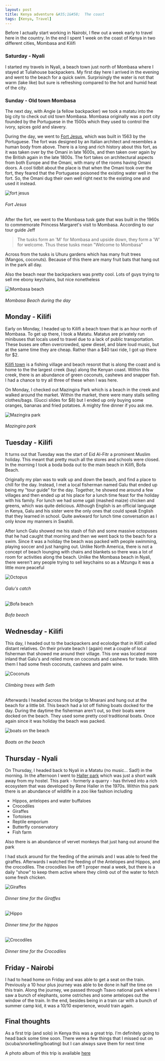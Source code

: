 ```yaml
--- 
layout: post 
title: Kenya adventure &#35;1&#58;  The coast 
tags: [Kenya, Travel]
---
```


Before I actually start working in Nairobi, I flew out a week early to travel
here in the country. In the end I spent 1 week on the coast of Kenya in two
different cities, Mombasa and Kilifi

### Saturday - Nyali

I started my travels in Nyali, a beach town just north of Mombasa where I stayed
at Tuliahouse backpackers. My first day here I arrived in the evening and went
to the beach for a quick swim. Surprisingly the water is not that warm (lake
like) but sure is refreshing compared to the hot and humid heat of the city.

### Sunday - Old town Mombasa

The next day, with Angie (a fellow backpacker) we took a matatu into the big
city to check out old town Mombasa. Mombasa originally was a port city founded
by the Portuguese in the 1500s which they used to control the ivory, spices gold
and slavery.

During the day, we went to [Fort Jesus](https://whc.unesco.org/en/list/1295),
which was built in 1563 by the Portuguese. The fort was designed by an Italian
architect and resembles a human body from above. There is a long and rich
history about this fort, as it was taken over by the Omani in late 1600s, and
then taken over again by the British again in the late 1800s. The fort takes on
architectural aspects from both Europe and the Omani, with many of the rooms
having Omani doors. A cool tidbit about the place is that when the Omani took
over the fort, they feared that the Portuguese poisoned the existing water well
in the fort. So, the Omani dug their own well right next to the existing one and
used it instead.

![fort jesus](https://lh3.googleusercontent.com/giVIsGAKGUVu6-VDFpACACdyG3wYwPhuy9QY-Rf7RJnBy3qyfmYrb5-npqCVbBdqGX7BuXHi7cMHBZGU3UapSmZMDa9_61x1_Ab1I3ZmOFZt7zMUI8pVbN3vmgqehgIEO7AINP_5UQXqDt29X-y0EBJ-iVM7Vtq-bkBb_ZHahqK6ZxYUUBKeiStyyIZmsBuHuHo1yzjJY34--KM8yzLR2Ag6I5XZ2e18ipZi03VWkYXS-qfwviGW88ohcJRhYNgC_crsFM7YGnlHn_4Z4d2_t_czkDF9_lUfDp8X9Fm8vR9iOSafw7yBwomoucX3JDQMF5XBbdmm8umtQ1Bf8oavpNQlkQHn57wgWGyDM95gbHgt1n-psmMCES1VFqC0j89pKo1Laa3Toeai39r4u5TXFO6jETkosVubBPRgS1VlXILcXDGul-cByEa5CzwK1NJbLVdcm8mYI1wlsOVxzOL0Y5dOPJIrUy08e495PSRkYwcl-iVeGgHTYE3cHwbQkDJU3cWNoTRDO_6iR4yriahHOF8ERrkNSD4-mjeE3kb_7NhxBYCqiDMbcS8dYKl719zE8yVVV2JLqAuRrW6kBmAPbGGGog_KfkcHVRje_fnrv_vwuwxyZNIGxW2-LRDw1Bs=w500-h330-no)
###### Fort Jesus

After the fort, we went to the Mombasa tusk gate that was built in the 1960s to
commemorate Princess Margaret's visit to Mombasa. According to our tour guide
Jeff

> The tusks form an 'M' for Mombasa and upside down, they form a 'W' for
> welcome.
Thus these tusks mean "Welcome to Mombasa"

Across from the tusks is Uhuru gardens which has many fruit trees (Mangos,
coconuts). Because of this there are many fruit bats that hang out in the park
all day.

Also the beach near the backpackers was pretty cool. Lots of guys trying to sell
me ebony keychains, but nice nonetheless

![Mombasa beach](https://lh3.googleusercontent.com/DDc1lyjZvBvTNRhAMv2dP9-8Ju5uN8j8Ywa9fmrWOKw-nlNw4_AISkP_s4ijW2u8qDMFwU00R67edtTJcNY5VW2KLnkCn_1hyKvZGjCI88RU4Nb9dCDZ2P6fJdW0Ig_rD2kQy2HKdXsgztSRESfOIAsBIC0HHaEBxq_xeCmPsfR-ETq-EQyVbm81CQm9RTQqNkl2_LtyK4FDLmKxHXCNxmlL1-iNDJ-5g_r49Ei6dFCMT0XH9YONBYOPV9eD4okHNlV_5mHqXLLwtjc4xYBUBHkZx_rQQny4AKyH3uwGn-SpIPdr77oAqmU-VqTvO01sdip_NB6Uzd46m8IrHUVoWZB9ECpPTRP1RfKAN2jShsh6y1DQ0BNMTFgbPaAk89JWaQUNEXJmDuVXED2X4Y9cSipevxwWY4g8UGeqn9fy0FSmZ4xvAz9jH4J6p91Yd2dHqsee5jQySQSKN4zXWV_uwfZuzcpyt5BOrrkwdPiVPc6mvxoLD6ZXn5jAcFG_3yja0j7Q2xo3N-Yyw62KcNBUJ9mG5k4cepjMm9q2SJjamcLmLPDNST_FApACGNlnEqWM3wZRa0UqfSdqUkJNl39yWzf8w4iQgUA2ECapdELr7eDNL0heVFEPSNx9v0e3B2jR1wquwGTuF95QcMrUfcqSOB1MTLZ0vwxSz8Ny_iht4rX3u6CFyI2HaviZ=w500-h667-no)
###### Mombasa Beach during the day

## Monday - Kilifi

Early on Monday, I headed up to Kilifi a beach town that is an hour north of
Mombasa. To get up there, I took a Matatu. Matatus are privately run minibuses
that locals used to travel due to a lack of public transportation. These buses
are often overcrowded, spew diesel, and blare loud music, but at the same time
they are cheap. Rather than a $40 taxi ride, I got up there for $2.

[Kilifi town](https://www.google.com/maps/place/Kilifi+Stage+Bus+Stop/@-3.6321959,39.8125462,13.8z/data=!4m13!1m7!3m6!1s0x183fdd0b09499467:0xf32195f25a65f294!2sKilifi!3b1!8m2!3d-3.5106508!4d39.9093269!3m4!1s0x183fdd7df61a2f8f:0x7d9ee686cf9bb414!8m2!3d-3.6330198!4d39.8519424)
is a fishing village and beach resorot that is along the coast and is home to the 
the largest creek (bay) along the Kenyan coast. Within this creek, there is an
abundance of green coconuts, cashews and snapper fish. I had a chance to try all
three of these when I was here.

On Monday, I checked out Mazingira Park which is a beach in the creek and walked
around the market. Within the market, there were many stalls selling
clothes/bags. (Gucci slides for $8) but I ended up only buying some oranges,
bananas and fried potatoes. A mighty fine dinner if you ask me.

![Mazingira park](https://lh3.googleusercontent.com/Ih9PR34OMoH_2aIEe7_g-52q2AoOfL7VN4HkX-73uUZszllODG6qV6G-VLKPIy1DrLWidWZm0LcBmVFiiMDJ6k9mgjm-KYM9isVBTj4w0mWssKFDUiagpgVFTEygGUwznJtM5IfrzDW2IRsjiAqeRpXVwfyF396Io7ElNIp6KCL_lat-qTqU6WpKYirMP5lsGYy61m9kk2_ZudOE4dAZlKwgOFZ93eOUAdTXAF61QaU23i7lCyKWHUx-UTrpTGvVG8M__RsdjkydrnQjx8I39VM2dpr_toM-1uYESPwivuDaTqYvRoVkwWTJPXbAi5OSDNtmE7pzIDMyYPp0eH-_4nTdbVVl2Z_gJvDsXa35FcRiV69LWai2-5BPYKfbcmxZwJBESQNK4TapTEeWNiuwbeMSmJkG9NRUYe5CkmH9bKNwAh-geSEzb5tV4_XmoEoH6JOaZhYsJrYz_YGWwKjV-CaVqQtlxcAsoszYS_q8858zP80TBUNlTGMAx_p2Niw582VSHqwaHq7j-oxuUii58_HeCx18ErGUKofJ8LWyOV1fzeDhGI93-NmQlOIYDF8cgWGLuL5O_NuKKnJrIO4wSHqsvrfkhh7mbM98IjoIR6mfXouIk6WO5dGLsM4ToQiCdNE2NRtpv0BnwICPf1HprekhEt92Ox-685UIQzSqsOWU07tcuLuoubuM=w500-h330-no)
###### Mazingira park

## Tuesday - Kilifi

It turns out that Tuesday was the start of Eid Al-Fitr a prominent Muslim
holiday. This meant that pretty much all the stores and schools were closed. In
the morning I took a boda boda out to the main beach in Kilifi, Bofa Beach.

Originally my plan was to walk up and down the beach, and find a place to chill
for the day.  Instead, I met a local fisherman named Galu that ended up being my
"tour guide" for the day. Together, he showed me around a few villages and then
ended up at his place for a lunch time feast for the holiday with his family.
For lunch we had some ugali (mashed maize) chicken and greens, which was quite
delicious. Although English is an official language in Kenya, Galu and his
sister were the only ones that could speak English that they learned in school.
Quite awkward for lunch time conversation as I only know my manners in Swahili.

After lunch Galu showed me his stash of fish and some massive octopuses that he
had caught that morning and then we went back to the beach for a swim. Since it
was a holiday the beach was packed with people swimming, playing soccer and just
hanging out. Unlike North America, there is not a concept of beach lounging with
chairs and blankets so there was a lot of room for activities along the beach.
Unlike the Mombasa beach in Nyali, there weren't any people trying to sell
keychains so as a Mzungu it was a little more peaceful

![Octopus](https://lh3.googleusercontent.com/a8bG6sGGNIcNsl-8Qc4mSozQJx6FtI33K46IiAtVgpubxABnWhqB1mhpRCuJWlDHkCv5DXCvWucyNflnVbAK5QE6ClaTwNwFM9TSS-C6Iz0zB0-48qH-b5NkvcKVPl_CcFDxhT12XAfd1BxJPtmFUB6Fk7YpYjJDxcDxqBKPOGv7z45rqodESgXWtv6Nt6ULHgRUMkdtqTAQAp6FUa1U0JNCPCyAEAaCZ9r01CBSay4GDMHDbAaVAIY560cRibgeCIcsjyiRybyQlWw6P-Xa_7EOEjyC7ylchDF5xACd-W1lL_mM1XTI_8rh86F1FgnwfxZCcI5o3e0COSPIURuP4PYKPnd_cN_aJQQHnM2aeeNXPAF6S1NiXs6cRKCVPAmWSr2b_prmsPuXldc0bpNI6NfEc_y-uLK4UwzvdFWScdXXTnDfJIiz74BvYcg91vgha1Y8wXLWAHba2bZOCnVv7O9bMRf77lNlRuu5ot25RUaMF0kc-NzP6nksvOH8Qq6i8Kduin3K_EWmRhSQeqEFtdP74CipiYLlAH5nAg8KhadN8y23XLtkYEJ9f0ol6epmmkm7VcapGkRp6GJ2IcwnG2zV9_NHlGs3Aeq7zueZSpnvvaJPea3W813w2_gNVaANPaRqZwkIohv5yfZtoZ3tCZhuga0lSDVf5miYgtRoEqDp9-rQfEkeDm-m=w500-h667-no)
###### Galu's catch

![Bofa beach](https://lh3.googleusercontent.com/gUqpNS5lFUkSq_pd9fOeVhbAPAUp7dnLXS8KkTBhIx9EpzrkfhxRNEQyeeZ3e_qEHuotEvlg6iNa-DLR47zqDok7hEICJjp8EN6Gi0Acv4URoqBJIy1QehwylEuQrSg-iwoloLGQXxV7RhQfeur-bY3Dm5j4UWS5Dl4WW6Kg93LISNezdnjCxK2Zog9CvAYAu7qne3768u9fby8SgWdNte-U7mABOTLAxLrqklHgNZtYevdaIv0p8fyQ_TfTJGLH-_5tQBdy-xu1yMIJuKQjITAj933AUAoTi9nlN6V4wEBGRd9ikfkdCNxER46agNgGcOtAqGuMboiwlK8fVl9RzFn1v_UmFTgRoqB57m5YB89miFSeAxfby3ICKp9kVyyCx2sv_Tgr8ouFahMvi5kqySQ4IbxmixHYbCvTXfqXUjpmgeW3glxOIV2nb_NMcZSKzghciiDKpHUbN1ZZGPIznNlfq1lpOXBoq7213Lp7dSmzUyFGEcfMqffM47zp_3-Y7FXOL7ayddYsq_lqG8yoh5OJNnq4iIsEV_vO56t_pO1T0NfEYBZmJ3Ylnxjve826WkAsE_FqVVSOhbWtoEsmY3nnoqrckstpF9BxRaeLGkKaoEOMfT6h4fKgqe3zSEg=w500-h667-no)
###### Bofa beach

## Wednesday - Kilifi

This day, I headed out to the backpackers and ecolodge that in Kilifi called
distant relatives.  On their private beach I (again) met a couple of local
fisherman that showed me around their village. This one was located more inland
that Galu's and relied more on coconuts and cashews for trade. With them I had
some fresh coconuts, cashews and palm wine.

![Coconuts](https://lh3.googleusercontent.com/RM-ICNa0IxBMgkOSQBCxZtcW9Y_jUxkxZvXlutcZj3MYK0rMv3fmVeFWjgPReUUNBKgmVz6_c9zOjvibqPnNKjp7_hxa6gbNzox6DktTn3BW64UtXf2HJzY6q9OETRbt5lZHqoDUWmkj2Bw5hz5Js2WKj7Hb1yra7dysUODcgzGItcKn4EWe85ML39EzPZrQaYrcqb18qHp16tD3gKWVrvrQwz__txyw60qBwY0EMbuFM4WkXpGqDMI5MMQ7BrpBwkQf4hTm7RGRASIVd12sb0l9GOMr-5It1h92cNiuRD_HwW2T5vuLkbQxBggeG7XDGQvjG5UaP-bzHb5c2QDHlPCObR_KUKllxCvzW3Dt8FWUwK_D_SuzqG5_gEocEnpwg8pj9ZQFextvppGJk5lK5gCpekmKbztJ-ZXMhj_tAnfj0mxrpduEyAcEjNhS8tq7YjYrA1Y5STEHzxrQFc03YAxVLy-a2ntvPquj0PzajqSsV-cHIQSOdvT4IL-CXSz4E1emeB6nCsrmfpFQVy3CrTmpbQmu17GTYQAkraNHeKSvVXP-n5mV8wMHbo-yrcHVTRUyPOzmZxJR0IQdSlhNZ5McY5hVq4lwXS7ZmuwGfTh8RbXQnyd4YLH0RosAT2OArp80x9copWeEqP2asL1UpEAnhf5ZlS1n4YWaTwM8KCMxyzGYCmxgEwdB=w500-h330-no) 
###### Climbing trees with Seth

Afterwards I headed across the bridge to Mnarani and hung out at the beach for a
little bit.  This beach had a lot off fishing boats docked for the day. During
the daytime the fisherman aren't out, so their boats were docked on the beach.
They used some pretty cool traditional boats. Once again since it was holiday
the beach was packed.

![boats on the
beach](https://lh3.googleusercontent.com/Ivq2HYcSpkGWr6vVvjE1LyrO5wZaAAPCPw_1gV_Y3a3670ND-NJi8KohF6cR8Fd9WkNtTHNGg351i2wvqdXmWPOPXKjEXInRKsQ-JQm2Yjh50fQMGLVYYKoKjd8BWfxfVckv_iLGWu78heq_QyruERQONz1yUlkirltmo2F0BSuEy66I9P4JS2WuAcqETwTQg6J-GHLQ1RT10CEIw9aOLN2iNDtqHaR5i609gLn9PnHSAIS0oiNeF3v__elwBBCL1Vzt8QTNmZl7MD5Mmw_1xaTBOBUNzJ5rGY1uVIEsAQxugByPk_klEqqErdbZ1yVfZe28Six1loSqK4mS7yqn1RJxfAawgM9VRskjNXdNVRwwCDgqgB5ndzixiN0UiJmbeNGtiBbEoLsTtF-vs25OvvHcjoiyl8vFJYVn1XzLVlHu0f9Kp0NW5Ts8Qd3KKqtHZifIUSgaX0RgQFBE0pNnTtIeehWl-O7f2JOKyqPt1K4EP-omwKmOASVtW20imDo_KXUDRzyNoAORCvAO_foUSU0QkqyaKioH6z5NEEER9WmKRX9XgNID3F2nOUJMmHlTJIjxw8Y3fKtzwK0f7WEVPSKW9oh2R4Q2OSSsX0725gL85KO-Vv8FT1PoN8V1yig=s500-no)
###### Boats on the beach

## Thursday - Nyali

On Thursday, I headed back to Nyali in a Matatu (no music... Sad!) in the
morning. In the afternoon I went to [Haller
park](https://en.wikipedia.org/wiki/Haller_Park) which was just a short walk
away from my hostel. This park - formerly a quarry - has thrived into a rich
ecosystem that was developed by Rene Haller in the 1970s. Within this park there
is an abundance of wildlife in a zoo like fashion including

* Hippos, antelopes and water buffaloes
* Crocodiles
* Giraffes
* Tortoises
* Reptile emporium
* Butterfly conservatory
* Fish farm

Also there is an abundance of vervet monkeys that just hang out around the park

I had stuck around for the feeding of the animals and I was able to feed the
giraffes. Afterwards I watched the feeding of the Antelopes and Hippos, and the
crocodiles. The crocodiles live off 1 proper meal a week, but there is a daily
"show" to keep them active where they climb out of the water to fetch some fresh
chicken.

![Giraffes](https://lh3.googleusercontent.com/Vr1-dRXEnAFohoSc18Vb7PmX5PLAveH9S6A8G0Cd2KrdX4T4nV8oUK907LbBlwvjdsHtf1anHiLFAB6F5EJfV2dxLWVkquKEBZ96bOdx_hXkwlIK2AZCc7-xEwNJiOw83gkBL4CyUdwoEG5FJeaGYvDe08O6DNZMERJUvO2uAeLsaRZoSRHcr8lv6YjvrIVoQRLGYwLQmFbXPw7E_Ss2hIXZb66LJDyBaBb_UpyOWXgFNkFvpmQUE10ymWPNZXq58uvtJC3-_R-6yuBClCiHMYdiDsAY6Qf-RRT7oPg7CayXNZ3VpeHhsfFIFIq7zlN7CYwcIkGWcRDAWg3gNMdp8MH3aSErzGrseEDgVm87wHUsMAadLXnSKvXxxHFP9MFSz-TG4Ke0cLER_7Xm6jm75H59exsiyCtMexxcBHlcSf2UIew8MxiBB5VKR-UdN4TsNoAkw-rOLulVgbG1s_OiH4KivXzgiV2LTald87Iy5qGlGP8dpcCojnnPdNnBmSlQMV1hKTjfTlqP_LlA9RRri8sfpa8fNgox8Qk_F2B3eT3UnYfAfq4HS_iDCspVg91jK_KqoDxTFi9q4rg8h1A2A6MRokIpus6PWDrDGZWo2gemKEvJtr9F1XHLAyOICCe_K5pJvHX1DVGNEJ0b3CXl9IaxoLuRnYDN3gTPS1dD363iH6R0ZiYy1yIG=w500-h667-no) 
###### Dinner time for the Giraffes

![Hippo](https://lh3.googleusercontent.com/ihAa4Yvl_AV88ZsbexSGDmXBcKhHVgMsUIcElOSbwfhuDLBK_Jx3K8m6eION5LQD05wOQPx-F3XDNzYGeTarbQ-J-NGLLDB1neqPC5p9suSVbHK3f_GLYb28WJm-0tAhcc_CKDaJXjsYUsdutXqERW0ij_YecS4CRj92qb1riWMAGSF-4gI95BYFMlQ5tYmn7C9ndtYv0yXyy5FYzHnpKgepQF-UOPtftBh2F8yBGd1iGIed3Ae_JVWGc7bn3Pm1Q2rc4YH4k7nUoNi1dMYvqHadBqQrT8BULekHb0ESKQ0qVgM00VNvxOfuquNYLnG3RzbS4CDoWg7E-F8oCZgaSo-D7HH9XtAYqYxxl16v3a1uVGQH1uivMJSZ4cOWJRNFk8jNsfgsEfVirCVQhAcjavhdt97j5MlyrLboFzNjmkPzLC7DnSEjsEgvWQW6QaNldnpPV6tFPD2Ygtq6LmcImRf2BCypTVWsS7JO4TeIkuXSvllNMGAuqxWoh_5fOid1hsZYrfpUuu_b8v1Nz6-5_jL510fbFPBz9vk62VfhA9Tf_1tLtH10UYCYCIMKRrljX9AA6McVdKKvCsI7_yRLvvaFFa84ZhgkdHIBDt3m8feJ54b_DZf189YPcywB37QjgZWR-bdAh-JdIOu358eTBa4dYYbT-c2blAelGbZo2O1fPfQx-JBi641G=w500-h330-no) 
###### Dinner time for the hippos

![Crocodiles](https://lh3.googleusercontent.com/8e5-96x6MG4a-toJB9qhX95MwDe5JFv9C5w5cnEBeOSJ2N76JRUgFBUiOWhRVh10PWiv8adTXoLkGyssP5-frxYbEOEDfvO1x_5bRfm01qYI6F3GkitXI3O9OHg6KHgWl_wgz_p7WKr-F_ACFb2ua3CBZMEWFt2xbrlNLjpZ0mSv09v3U1VBF-yaMmQx-bzUhUj6b4tQ1vH0odnbAo09azBiM1_cK1AJZFH35bm3hBklfnGKWVKPLueorwDiF0C3IIjq-TZYsLrKYntTJjMMgae9Sa9wLsz3w0bo9uhzAd7ZLeAnVxtodFW4AwSnkgA8YBNZChBzcRnR71IRQtusA7KiP_-ce4jutrNxWWLvXnH1rKcvoFiZqJh4ZQB5TwVt3k2SZSAsLxnv9ZrhB9czkbZFZMAStV_UhusisIAUDqZVH2oGlgjjvWEk8CZTFhjjqfxjpHaRxyQbAf7FoqIdaXxIC9L3L6hb4WlTj_kn_rU6Aimk1MlsPPh4FNhPfw_okL2gA_G-erA3RAGQzwd8YfXKObkVDrSfLOQk54ndkv3-Qm8hH0t3B78rB0sTEpqays_hekL2mV3egEMGFAHRPAqh-f6jl3vht4LDmG6kIihQ4Tu9Rb6ZXOfCdG1aku0LxvxRIXZlgHNHrej2nd2rTRNGsZG4wD1fYpITwxDdlY2XLFEYkJihVKch=w500-h755-no) 
###### Dinner time for the Crocodiles

## Friday - Nairobi

I had to head home on Friday and was able to get a seat on the train. Previously
a 10 hour plus journey was able to be done in half the time on this train. Along
the journey, we passed through Tsavo national park where I saw a bunch of
elephants, some ostriches and some antelopes out the window of the train. In the
end,  besides being in a train car with a bunch of summer camp kid, it was a
10/10 experience, would train again.

## Final thoughts

As a first trip (and solo) in Kenya this was a great trip. I'm definitely going
to head back some time soon. There were a few things that I missed out on
(scuba/snorkelling/boating) but I can always save them for next time

A photo album of this trip is available
[here](https://photos.app.goo.gl/B8PQUNg8eEUvmZBBA)
